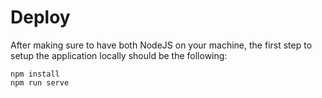 # Deploy #

After making sure to have both NodeJS on your machine, the first step to setup the application locally should be the following: 

```
npm install
npm run serve
```
